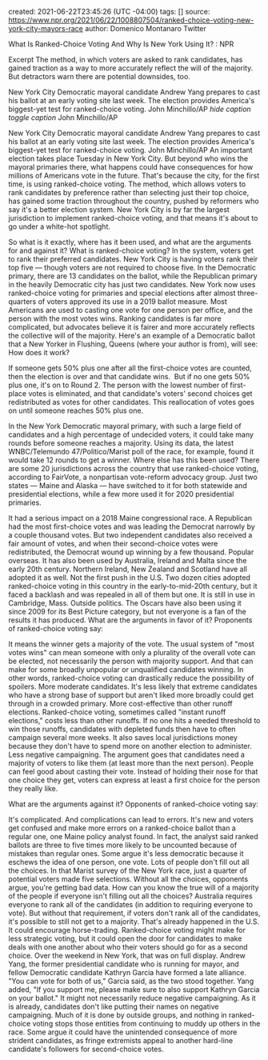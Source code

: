 
created: 2021-06-22T23:45:26 (UTC -04:00)
tags: []
source: https://www.npr.org/2021/06/22/1008807504/ranked-choice-voting-new-york-city-mayors-race
author: Domenico Montanaro
  Twitter


What Is Ranked-Choice Voting And Why Is New York Using It? : NPR

Excerpt
The method, in which voters are asked to rank candidates, has gained traction as a way to more accurately reflect the will of the majority. But detractors warn there are potential downsides, too.


 
New York City Democratic mayoral candidate Andrew Yang prepares to cast his ballot at an early voting site last week. The election provides America's biggest-yet test for ranked-choice voting. John Minchillo/AP *hide caption*
*toggle caption*
John Minchillo/AP
 
New York City Democratic mayoral candidate Andrew Yang prepares to cast his ballot at an early voting site last week. The election provides America's biggest-yet test for ranked-choice voting.
John Minchillo/AP
An important election takes place Tuesday in New York City.
But beyond who wins the mayoral primaries there, what happens could have consequences for how millions of Americans vote in the future.
That's because the city, for the first time, is using ranked-choice voting. The method, which allows voters to rank candidates by preference rather than selecting just their top choice, has gained some traction throughout the country, pushed by reformers who say it's a better election system.
New York City is by far the largest jurisdiction to implement ranked-choice voting, and that means it's about to go under a white-hot spotlight.
 
So what is it exactly, where has it been used, and what are the arguments for and against it?
What is ranked-choice voting?
In the system, voters get to rank their preferred candidates. New York City is having voters rank their top five — though voters are not required to choose five.
In the Democratic primary, there are 13 candidates on the ballot, while the Republican primary in the heavily Democratic city has just two candidates. New York now uses ranked-choice voting for primaries and special elections after almost three-quarters of voters approved its use in a 2019 ballot measure.
Most Americans are used to casting one vote for one person per office, and the person with the most votes wins. Ranking candidates is far more complicated, but advocates believe it is fairer and more accurately reflects the collective will of the majority.
Here's an example of a Democratic ballot that a New Yorker in Flushing, Queens (where your author is from), will see:
How does it work?

If someone gets 50% plus one after all the first-choice votes are counted, then the election is over and that candidate wins. 
But if no one gets 50% plus one, it's on to Round 2.
The person with the lowest number of first-place votes is eliminated, and that candidate's voters' second choices get redistributed as votes for other candidates.
This reallocation of votes goes on until someone reaches 50% plus one.

In the New York Democratic mayoral primary, with such a large field of candidates and a high percentage of undecided voters, it could take many rounds before someone reaches a majority.
Using its data, the latest WNBC/Telemundo 47/Politico/Marist poll of the race, for example, found it would take 12 rounds to get a winner.
Where else has this been used?
There are some 20 jurisdictions across the country that use ranked-choice voting, according to FairVote, a nonpartisan vote-reform advocacy group.
Just two states — Maine and Alaska — have switched to it for both statewide and presidential elections, while a few more used it for 2020 presidential primaries.
 
It had a serious impact on a 2018 Maine congressional race. A Republican had the most first-choice votes and was leading the Democrat narrowly by a couple thousand votes. But two independent candidates also received a fair amount of votes, and when their second-choice votes were redistributed, the Democrat wound up winning by a few thousand.
Popular overseas. It has also been used by Australia, Ireland and Malta since the early 20th century. Northern Ireland, New Zealand and Scotland have all adopted it as well.
Not the first push in the U.S. Two dozen cities adopted ranked-choice voting in this country in the early-to-mid-20th century, but it faced a backlash and was repealed in all of them but one. It is still in use in Cambridge, Mass.
Outside politics. The Oscars have also been using it since 2009 for its Best Picture category, but not everyone is a fan of the results it has produced.
What are the arguments in favor of it?
Proponents of ranked-choice voting say:

It means the winner gets a majority of the vote. The usual system of "most votes wins" can mean someone with only a plurality of the overall vote can be elected, not necessarily the person with majority support. And that can make for some broadly unpopular or unqualified candidates winning. In other words, ranked-choice voting can drastically reduce the possibility of spoilers.
More moderate candidates. It's less likely that extreme candidates who have a strong base of support but aren't liked more broadly could get through in a crowded primary.
More cost-effective than other runoff elections. Ranked-choice voting, sometimes called "instant runoff elections," costs less than other runoffs. If no one hits a needed threshold to win those runoffs, candidates with depleted funds then have to often campaign several more weeks. It also saves local jurisdictions money because they don't have to spend more on another election to administer.
Less negative campaigning. The argument goes that candidates need a majority of voters to like them (at least more than the next person).
People can feel good about casting their vote. Instead of holding their nose for that one choice they get, voters can express at least a first choice for the person they really like.

What are the arguments against it?
Opponents of ranked-choice voting say:

It's complicated. And complications can lead to errors. It's new and voters get confused and make more errors on a ranked-choice ballot than a regular one, one Maine policy analyst found. In fact, the analyst said ranked ballots are three to five times more likely to be uncounted because of mistakes than regular ones.
Some argue it's less democratic because it eschews the idea of one person, one vote.
Lots of people don't fill out all the choices. In that Marist survey of the New York race, just a quarter of potential voters made five selections. Without all the choices, opponents argue, you're getting bad data. How can you know the true will of a majority of the people if everyone isn't filling out all the choices? Australia requires everyone to rank all of the candidates (in addition to requiring everyone to vote). But without that requirement, if voters don't rank all of the candidates, it's possible to still not get to a majority. That's already happened in the U.S.
It could encourage horse-trading. Ranked-choice voting might make for less strategic voting, but it could open the door for candidates to make deals with one another about who their voters should go for as a second choice. Over the weekend in New York, that was on full display. Andrew Yang, the former presidential candidate who is running for mayor, and fellow Democratic candidate Kathryn Garcia have formed a late alliance. "You can vote for both of us," Garcia said, as the two stood together. Yang added, "If you support me, please make sure to also support Kathryn Garcia on your ballot."
It might not necessarily reduce negative campaigning. As it is already, candidates don't like putting their names on negative campaigning. Much of it is done by outside groups, and nothing in ranked-choice voting stops those entities from continuing to muddy up others in the race. Some argue it could have the unintended consequence of more strident candidates, as fringe extremists appeal to another hard-line candidate's followers for second-choice votes.
